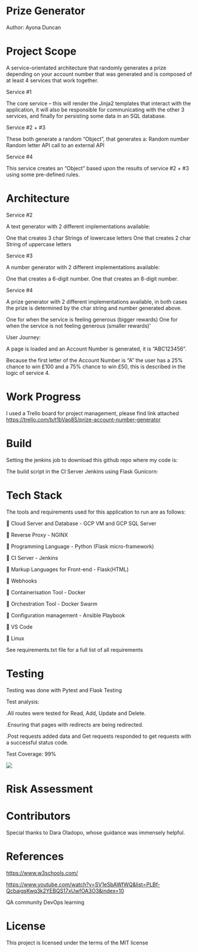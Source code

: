 # Prize Generator

Author: Ayona Duncan

# Project Scope

A service-orientated architecture that randomly 
generates a prize depending on your account number that was generated 
and is composed of at least 4 services that work together.

Service #1


The core service – this will render the Jinja2 templates 
 that interact with the application, 
 it will also be responsible 
 for communicating with the other 3 services, 
 and finally for persisting some data in an SQL database.

Service #2 + #3

These both generate a random “Object”, that generates a: 
Random number
Random letter
API call to an external API

Service #4

This service creates an “Object” based upon the results of service #2 + #3 using some pre-defined rules.


# Architecture 

Service #2

A text generator with 2 different implementations available:

One that creates 3 char Strings of lowercase letters
One that creates 2 char String of uppercase letters

Service #3

A number generator with 2 different implementations available:

One that creates a 6-digit number.
One that creates an 8-digit number.

Service #4

A prize generator with 2 different implementations available, 
in both cases the prize is determined by the char string and number
 generated above.

One for when the service is feeling generous (bigger rewards)
One for when the service is not feeling generous (smaller rewards)'

User Journey:

A page is loaded and an Account Number is generated, it is “ABC123456”.

Because the first letter of the Account Number is “A” the user has a 25% 
chance to win £100 and a 75% chance to win £50, this is described in
 the logic of service 4.


# Work Progress
I used a Trello board for project management,
please find link attached https://trello.com/b/t1bVao8S/prize-account-number-generator

# Build 

Setting the jenkins job to download this github repo where my code is:


The build script in the CI Server Jenkins using Flask Gunicorn:


# Tech Stack
The tools and requirements used for this application to run are as follows:

🎁 Cloud Server and Database - GCP VM and GCP SQL Server 

🎁 Reverse Proxy - NGINX 

🎁 Programming Language - Python (Flask micro-framework)

🎁 CI Server - Jenkins

🎁 Markup Languages for Front-end -  Flask(HTML)

🎁 Webhooks

🎁 Containerisation Tool - Docker

🎁 Orchestration Tool - Docker Swarm

🎁 Configuration management - Ansible Playbook

🎁 VS Code

🎁 Linux

See requirements.txt file for a full list of all requirements

# Testing

Testing was done with Pytest and Flask Testing

Test analysis:

.All routes were tested for Read, Add, Update and Delete.

.Ensuring that pages with redirects are being redirected.

.Post requests added data and Get requests responded to get requests with a successful status code.

Test Coverage: 99%

![](Test/testcov.jpg)


# Risk Assessment 

 

# Contributors

Special thanks to Dara Oladopo, 
whose guidance was immensely helpful.

# References
https://www.w3schools.com/

https://www.youtube.com/watch?v=SV1eSbAWfWQ&list=PLBf-QcbaigsKwq3k2YEBQS17xUwfOA3O3&index=10

QA community DevOps learning

# License 
This project is licensed under the terms of the MIT license

